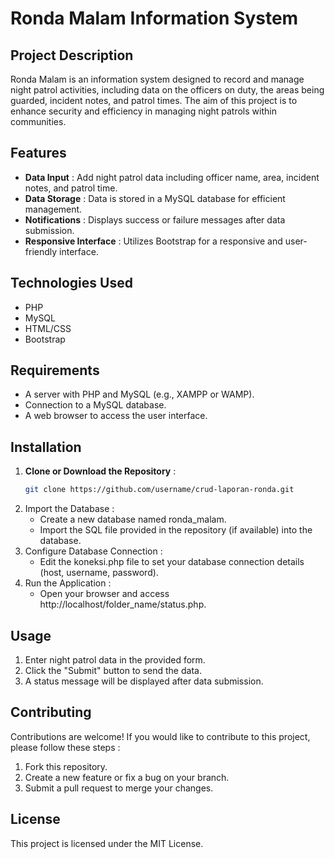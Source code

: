 # Ronda Malam Information System

## Project Description
Ronda Malam is an information system designed to record and manage night patrol activities, including data on the officers on duty, the areas being guarded, incident notes, and patrol times. The aim of this project is to enhance security and efficiency in managing night patrols within communities.

## Features
- **Data Input** : Add night patrol data including officer name, area, incident notes, and patrol time.
- **Data Storage** : Data is stored in a MySQL database for efficient management.
- **Notifications** : Displays success or failure messages after data submission.
- **Responsive Interface** : Utilizes Bootstrap for a responsive and user-friendly interface.

## Technologies Used
- PHP
- MySQL
- HTML/CSS
- Bootstrap

## Requirements
- A server with PHP and MySQL (e.g., XAMPP or WAMP).
- Connection to a MySQL database.
- A web browser to access the user interface.

## Installation
1. **Clone or Download the Repository** : 
   ```bash
   git clone https://github.com/username/crud-laporan-ronda.git
2. Import the Database :
   - Create a new database named ronda_malam.
   - Import the SQL file provided in the repository (if available) into the database.
3. Configure Database Connection :
   - Edit the koneksi.php file to set your database connection details (host, username, password).
4. Run the Application :
   - Open your browser and access http://localhost/folder_name/status.php.

## Usage
1. Enter night patrol data in the provided form.
2. Click the "Submit" button to send the data.
3. A status message will be displayed after data submission.

## Contributing

Contributions are welcome! If you would like to contribute to this project, please follow these steps :
1. Fork this repository.
2. Create a new feature or fix a bug on your branch.
3. Submit a pull request to merge your changes.

## License
This project is licensed under the MIT License.
